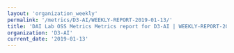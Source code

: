 ```yaml
---
layout: 'organization_weekly'
permalink: '/metrics/D3-AI/WEEKLY-REPORT-2019-01-13/'
title: 'DAI Lab OSS Metrics Metrics report for D3-AI | WEEKLY-REPORT-2019-01-13'
organization: 'D3-AI'
current_date: '2019-01-13'
---
```

